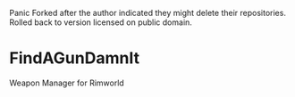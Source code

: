 Panic Forked after the author indicated they might delete their repositories. Rolled back to version licensed on public domain.

# FindAGunDamnIt
Weapon Manager for Rimworld
